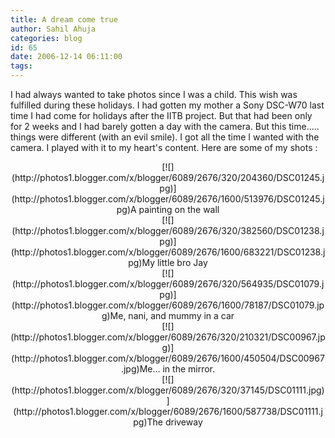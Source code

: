 ```yaml
---
title: A dream come true
author: Sahil Ahuja
categories: blog
id: 65
date: 2006-12-14 06:11:00
tags:
---
```


I had always wanted to take photos since I was a child. This wish was fulfilled during these holidays.
I had gotten my mother a Sony DSC-W70 last time I had come for holidays after the IITB project. But that had been only for 2 weeks and I had barely gotten a day with the camera.
But this time..... things were different (with an evil smile). I got all the time I wanted with the camera. I played with it to my heart's content. Here are some of my shots :

<div style="text-align:center;">[![](http://photos1.blogger.com/x/blogger/6089/2676/320/204360/DSC01245.jpg)](http://photos1.blogger.com/x/blogger/6089/2676/1600/513976/DSC01245.jpg)A painting on the wall

</div><div style="text-align:center;">[![](http://photos1.blogger.com/x/blogger/6089/2676/320/382560/DSC01238.jpg)](http://photos1.blogger.com/x/blogger/6089/2676/1600/683221/DSC01238.jpg)My little bro Jay

</div><div style="text-align:center;">[![](http://photos1.blogger.com/x/blogger/6089/2676/320/564935/DSC01079.jpg)](http://photos1.blogger.com/x/blogger/6089/2676/1600/78187/DSC01079.jpg)Me, nani, and mummy in a car

</div><div style="text-align:center;">[![](http://photos1.blogger.com/x/blogger/6089/2676/320/210321/DSC00967.jpg)](http://photos1.blogger.com/x/blogger/6089/2676/1600/450504/DSC00967.jpg)Me... in the mirror.

</div><div style="text-align:center;">[![](http://photos1.blogger.com/x/blogger/6089/2676/320/37145/DSC01111.jpg)](http://photos1.blogger.com/x/blogger/6089/2676/1600/587738/DSC01111.jpg)The driveway

</div>